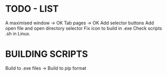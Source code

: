 # TODO - LIST
A maximised window -> OK
Tab pages -> OK
Add selector buttons
Add open file and open directory selector
Fix icon to build in .exe
Check scripts .sh in Linux.

# BUILDING SCRIPTS
Build to .exe files ->
Build to pip format

